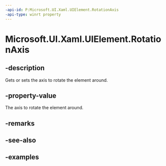 ```yaml
---
-api-id: P:Microsoft.UI.Xaml.UIElement.RotationAxis
-api-type: winrt property
---
```


<!-- Property syntax.
public Vector3 RotationAxis { get;  set; }
-->

# Microsoft.UI.Xaml.UIElement.RotationAxis

## -description
Gets or sets the axis to rotate the element around.

## -property-value

The axis to rotate the element around.

## -remarks

## -see-also

## -examples

